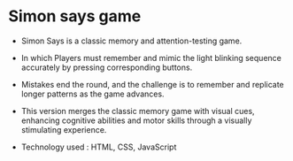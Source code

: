 # Simon says game

- Simon Says is a classic memory and attention-testing game.
- In which Players must remember and mimic the light blinking sequence accurately by pressing corresponding buttons. 
- Mistakes end the round, and the challenge is to remember and replicate longer patterns as the game advances. 
- This version merges the classic memory game with visual cues, enhancing cognitive abilities and motor skills through a visually stimulating experience.

- Technology used : HTML, CSS, JavaScript